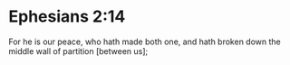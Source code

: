 # Ephesians 2:14

For he is our peace, who hath made both one, and hath broken down the middle wall of partition [between us];